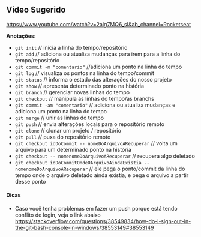 ## Video Sugerido  

https://www.youtube.com/watch?v=2alg7MQ6_sI&ab_channel=Rocketseat  

**Anotações:**  

* `git init` // inicia a linha do tempo/repositório  
* `git add` // adiciona ou atualiza mudanças para irem para a linha do tempo/repositório  
* `git commit -m "comentario"` //adiciona um ponto na linha do tempo  
* `git log` // visualiza os pontos na linha do tempo/commit  
* `git status` // informa o estado das alterações do nosso projeto  
* `git show` // apresenta determinado ponto na história   
* `git branch` // gerenciar novas linhas do tempo  
* `git checkout` // manipula as linhas do tempo/as branchs  
* `git commit -am "comentario"` // adiciona ou atualiza mudanças e adiciona um ponto na linha do tempo  
* `git merge` // unir as linhas do tempo  
* `git push` // envia alterações locais para o repositório remoto  
* `git clone` // clonar um projeto / repositório   
* `git pull` // puxa do repositório remoto  
* `git checkout idDoCommit -- nomeDoArquivoARecuperar` // volta um arquivo para um determinado ponto na história  
* `git checkout -- nomenomeDoArquivoARecuperar` // recupera algo deletado   
* `git checkout idDoCommitOndeOArquivoAindaExistia -- nomenomeDoArquivoARecuperar` // ele pega o ponto/commit da linha do tempo onde o arquivo deletado ainda existia, e pega o arquivo a partir desse ponto

#### Dicas 
* Caso você tenha problemas em fazer um push porque está tendo conflito de login, veja o link abaixo  
https://stackoverflow.com/questions/38549834/how-do-i-sign-out-in-the-git-bash-console-in-windows/38553149#38553149
